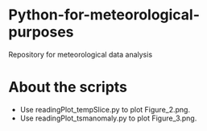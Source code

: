 # Python-for-meteorological-purposes

Repository for meteorological data analysis

# About the scripts

- Use readingPlot_tempSlice.py to plot Figure_2.png.
- Use readingPlot_tsmanomaly.py to plot Figure_3.png.
